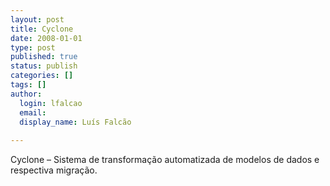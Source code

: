 ```yaml
---
layout: post
title: Cyclone
date: 2008-01-01
type: post
published: true
status: publish
categories: []
tags: []
author:
  login: lfalcao
  email: 
  display_name: Luís Falcão
  
---
```


Cyclone – Sistema de transformação automatizada de modelos de dados e respectiva migração.